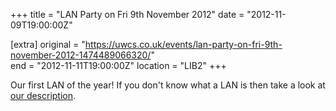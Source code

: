 +++
title = "LAN Party on Fri 9th November 2012"
date = "2012-11-09T19:00:00Z"

[extra]
original = "https://uwcs.co.uk/events/lan-party-on-fri-9th-november-2012-1474489066320/"    
end = "2012-11-11T19:00:00Z"
location = "LIB2"
+++

Our first LAN of the year\! If you don't know what a LAN is then take a look at [our description](http://uwcs.co.uk/cms/about/gaming/lans/).

